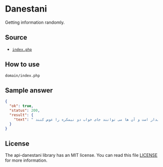 # Danestani
Getting information randomly.

## Source
* [`index.php`](https://github.com/ehsan-shahbakhsh/api-danestani/blob/main/index.php)

## How to use
```
domain/index.php
```


## Sample answer
```json
{
  "ok": true,
  "status": 200,
  "result": {
    "text": " دلفین ها، پرندگان و تمساح ها توانایی باور نکردنی در خوابیدن دارند، در حالی که یک نیمکره مغز آن ها خواب است، نیمکره ی دیگر مغز بیدار است و آن ها می توانند جای خواب دو نیمکره را عوض کنند."
  }
}
```


## License
The api-danestani library has an MIT license. You can read this file [LICENSE](LICENSE) for more information.
